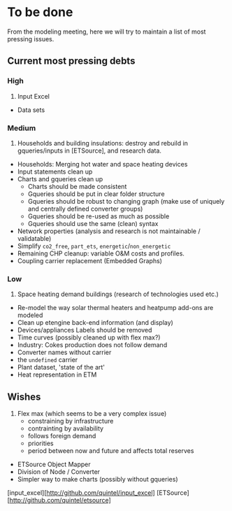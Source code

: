 # To be done

From the modeling meeting, here we will try to maintain a list of most pressing
issues.

## Current most pressing debts

### High

1. Input Excel
* Data sets

### Medium

1. Households and building insulations: destroy and rebuild in gqueries/inputs
   in [ETSource], and research data.
* Households: Merging hot water and space heating devices 
* Input statements clean up
* Charts and gqueries clean up
    * Charts should be made consistent
    * Gqueries should be put in clear folder structure
    * Gqueries should be robust to changing graph (make use of uniquely and 
    centrally defined converter groups)
    * Gqueries should be re-used as much as possible
    * Gqueries should use the same (clean) syntax
* Network properties (analysis and research is not maintainable / validatable)
* Simplify `co2_free`, `part_ets`, `energetic`/`non_energetic`
* Remaining CHP cleanup: variable O&M costs and profiles.
* Coupling carrier replacement (Embedded Graphs)

### Low

1. Space heating demand buildings (research of technologies used etc.)
* Re-model the way solar thermal heaters and heatpump add-ons are modeled
* Clean up etengine back-end information (and display)
* Devices/appliances Labels should be removed
* Time curves (possibly cleaned up with flex max?)
* Industry: Cokes production does not follow demand
* Converter names without carrier
* the `undefined` carrier
* Plant dataset, 'state of the art'
* Heat representation in ETM


## Wishes

1. Flex max (which seems to be a very complex issue)
   * constraining by infrastructure
   * contrainting by availability
   * follows foreign demand
   * priorities
   * period between now and future and affects total reserves
* ETSource Object Mapper
* Division of Node / Converter
* Simpler way to make charts (possibly without gqueries)

[input_excel][http://github.com/quintel/input_excel]
[ETSource][http://github.com/quintel/etsource]
